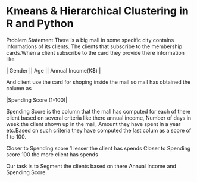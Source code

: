 # Kmeans & Hierarchical Clustering in R and Python

Problem Statement
There is a big mall in some specific city contains informations of its clients. The clients that subscribe to the membership cards.When a client subscribe to the card they provide there information like

| Gender || Age || Annual Income(K$) |

And client use the card for shoping inside the mall so mall has obtained the column as

|Spending Score (1-100)|

Spending Score is the column that the mall has computed for each of there client based on several criteria like there annual income, Number of days in week the client shown up in the mall, Amount they have spent in a year etc.Based on such criteria they have computed the last colum as a score of 1 to 100.

Closer to Spending score 1 lesser the client has spends Closer to Spending score 100 the more client has spends

Our task is to Segment the clients based on there Annual Income and Spending Score.
